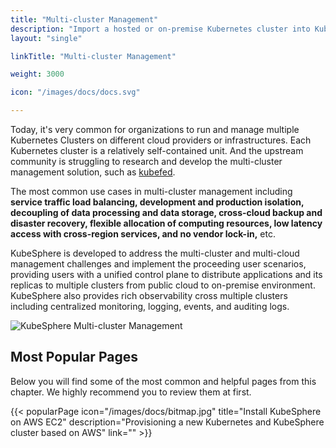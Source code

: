```yaml
---
title: "Multi-cluster Management"
description: "Import a hosted or on-premise Kubernetes cluster into KubeSphere"
layout: "single"

linkTitle: "Multi-cluster Management"

weight: 3000

icon: "/images/docs/docs.svg"

---
```


Today, it's very common for organizations to run and manage multiple Kubernetes Clusters on different cloud providers or infrastructures. Each Kubernetes cluster is a relatively self-contained unit. And the upstream community is struggling to research and develop the multi-cluster management solution, such as [kubefed](https://github.com/kubernetes-sigs/kubefed).

The most common use cases in multi-cluster management including **service traffic load balancing, development and production isolation, decoupling of data processing and data storage, cross-cloud backup and disaster recovery, flexible allocation of computing resources, low latency access with cross-region services, and no vendor lock-in,** etc.

KubeSphere is developed to address the multi-cluster and multi-cloud management challenges and implement the proceeding user scenarios, providing users with a unified control plane to distribute applications and its replicas to multiple clusters from public cloud to on-premise environment. KubeSphere also provides rich observability cross multiple clusters including centralized monitoring, logging, events, and auditing logs.

![KubeSphere Multi-cluster Management](/images/docs/multi-cluster-overview.jpg)

## Most Popular Pages

Below you will find some of the most common and helpful pages from this chapter. We highly recommend you to review them at first.

{{< popularPage icon="/images/docs/bitmap.jpg" title="Install KubeSphere on AWS EC2" description="Provisioning a new Kubernetes and KubeSphere cluster based on AWS" link="" >}}
